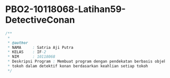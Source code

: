 # PBO2-10118068-Latihan59-DetectiveConan
```java
/**
 *	
 * @author
 * NAMA     : Satria Aji Putra
 * KELAS    : IF-2
 * NIM      : 10118068
 * Deskripsi Program : Membuat program dengan pendekatan berbasis objek untuk menampilkan
 * tokoh dalam detektif konan berdasarkan keahlian setiap tokoh
 */
 ```
